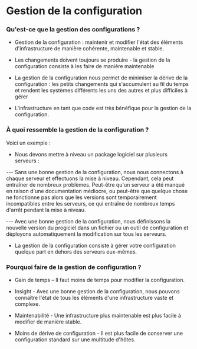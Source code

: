 # Gestion de la configuration

### Qu'est-ce que la gestion des configurations ?

- Gestion de la configuration : maintenir et modifier l'état des éléments d'infrastructure de manière cohérente, maintenable et stable.

- Les changements doivent toujours se produire - la gestion de la configuration consiste à les faire de manière maintenable

- La gestion de la configuration nous permet de minimiser la dérive de la configuration : les petits changements qui s'accumulent au fil du temps et rendent les systèmes différents les uns des autres et plus difficiles à gérer

- L'infrastructure en tant que code est très bénéfique pour la gestion de la configuration.

### À quoi ressemble la gestion de la configuration ?

Voici un exemple : 

- Nous devons mettre à niveau un package logiciel sur plusieurs serveurs : <br>

--- Sans une bonne gestion de la configuration, nous nous connectons à chaque serveur et effectuons la mise à niveau. Cependant, cela peut entraîner de nombreux problèmes. Peut-être qu'un serveur a été manqué en raison d'une documentation médiocre, ou peut-être que quelque chose ne fonctionne pas alors que les versions sont temporairement incompatibles entre les serveurs, ce qui entraîne de nombreux temps d'arrêt pendant la mise à niveau. <br>

--- Avec une bonne gestion de la configuration, nous définissons la nouvelle version du progiciel dans un fichier ou un outil de configuration et déployons automatiquement la modification sur tous les serveurs.

- La gestion de la configuration consiste à gérer votre configuration quelque part en dehors des serveurs eux-mêmes.

### Pourquoi faire de la gestion de configuration ?

- Gain de temps – Il faut moins de temps pour modifier la configuration.

- Insight - Avec une bonne gestion de la configuration, nous pouvons connaître l'état de tous les éléments d'une infrastructure vaste et complexe.

- Maintenabilité - Une infrastructure plus maintenable est plus facile à modifier de manière stable.

- Moins de dérive de configuration - Il est plus facile de conserver une configuration standard sur une multitude d'hôtes.